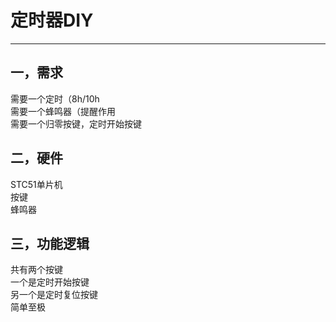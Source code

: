 # <strong>定时器DIY</strong>
---
## 一，需求
  需要一个定时（8h/10h  
  需要一个蜂鸣器（提醒作用  
  需要一个归零按键，定时开始按键
## 二，硬件
  STC51单片机  
  按键  
  蜂鸣器  
## 三，功能逻辑
  共有两个按键  
  一个是定时开始按键  
  另一个是定时复位按键  
  简单至极

